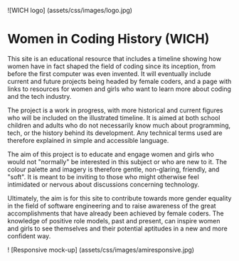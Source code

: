 ![WICH logo] (assets/css/images/logo.jpg)

# Women in Coding History (WICH)

This site is an educational resource that includes a timeline showing how women have in fact shaped the field of coding since its inception, from before the first computer was even invented. It will eventually include current and future
projects being headed by female coders, and a page with links to resources for women and girls who want to learn more about coding and the tech industry. 

The project is a work in progress, with more historical and current figures who will be included on the illustrated timeline. It is aimed at both school children and adults who do not necessarily know much about programming, tech, or the history behind its development. Any technical terms used are therefore explained in simple and accessible language. 

The aim of this project is to educate and engage women and girls who would not "normally" be interested in this subject or who are new to it. The colour palette and imagery is therefore gentle, non-glaring, friendly, and "soft". It is meant to be inviting to those who might otherwise feel intimidated or nervous about discussions concerning technology. 

Ultimately, the aim is for this site to contribute towards more gender equality in the field of software engineering and to raise awareness of the great accomplishments that have already been achieved by female coders. The knowledge of positive role models, past and present, can inspire women and girls to see themselves and their potential aptitudes in a new and more confident way.

! [Responsive mock-up] (assets/css/images/amiresponsive.jpg)